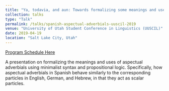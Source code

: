 ```yaml
---
title: "Ya, todavia, and aun: Towards formalizing some meanings and uses of Spanish aspectual adverbials"
collection: talks
type: "Talk"
permalink: /talks/spanish-aspectual-adverbials-uuscil-2019
venue: "University of Utah Student Conference in Linguistics (UUSCIL)"
date: 2019-04-19
location: "Salt Lake City, Utah"
---
```


[Program Schedule Here](https://linguistics.utah.edu/_resources/documents/events/uuscil/uuscil-2019-conference-schedule.pdf)

A presentation on formalizing the meanings and uses of aspectual adverbials using minimalist syntax and propositional logic. Specifically, how aspectual adverbials in Spanish behave similarly to the corresponding particles in English, German, and Hebrew, in that they act as scalar particles.

